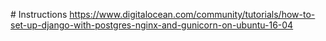 # Instructions
https://www.digitalocean.com/community/tutorials/how-to-set-up-django-with-postgres-nginx-and-gunicorn-on-ubuntu-16-04
